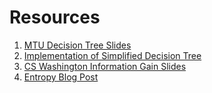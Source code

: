 # Resources

1. [MTU Decision Tree Slides](https://pages.mtu.edu/~nilufer/classes/cs4811/2016-spring/lecture-slides/cs4811-ch18-decision-trees.pdf)
1. [Implementation of Simplified Decision Tree](https://rpubs.com/FelipeMonroy/685798)
1. [CS Washington Information Gain Slides](https://homes.cs.washington.edu/~shapiro/EE596/notes/InfoGain.pdf)
1. [Entropy Blog Post](https://www.analyticsvidhya.com/blog/2020/11/entropy-a-key-concept-for-all-data-science-beginners/)

